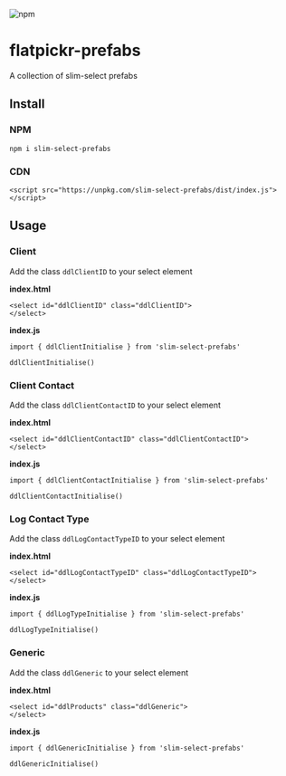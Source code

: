 ![npm](https://img.shields.io/npm/v/slim-select-prefabs)

# flatpickr-prefabs
A collection of slim-select prefabs

## Install
### NPM
`npm i slim-select-prefabs`
### CDN
`<script src="https://unpkg.com/slim-select-prefabs/dist/index.js"></script>`

## Usage
### Client
Add the class `ddlClientID` to your select element

**index.html**
```
<select id="ddlClientID" class="ddlClientID">
</select>
```
**index.js**
```
import { ddlClientInitialise } from 'slim-select-prefabs'

ddlClientInitialise()
```

### Client Contact
Add the class `ddlClientContactID` to your select element

**index.html**
```
<select id="ddlClientContactID" class="ddlClientContactID">
</select>
```
**index.js**
```
import { ddlClientContactInitialise } from 'slim-select-prefabs'

ddlClientContactInitialise()
```

### Log Contact Type
Add the class `ddlLogContactTypeID` to your select element

**index.html**
```
<select id="ddlLogContactTypeID" class="ddlLogContactTypeID">
</select>
```
**index.js**
```
import { ddlLogTypeInitialise } from 'slim-select-prefabs'

ddlLogTypeInitialise()
```

### Generic
Add the class `ddlGeneric` to your select element

**index.html**
```
<select id="ddlProducts" class="ddlGeneric">
</select>
```
**index.js**
```
import { ddlGenericInitialise } from 'slim-select-prefabs'

ddlGenericInitialise()
```
